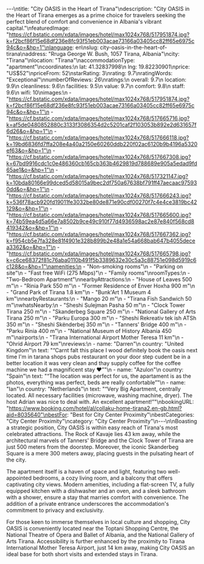 ---\ntitle: "City OASIS in the Heart of Tirana"\ndescription: "City OASIS in the Heart of Tirana emerges as a prime choice for travelers seeking the perfect blend of comfort and convenience in Albania's vibrant capital."\nfeaturedImage: "https://cf.bstatic.com/xdata/images/hotel/max1024x768/517951874.jpg?k=f2bcf86f15e68df236e8fc93f51eb003acae73166a03405cc82ff65e6975c94c&o=&hp=1"\nlanguage: en\nslug: city-oasis-in-the-heart-of-tirana\naddress: "Rruga George W. Bush, 1057 Tirana, Albania"\ncity: "Tirana"\nlocation: "Tirana"\naccommodationType: "apartment"\ncoordinates:\n  lat: 41.32837998\n  lng: 19.82230901\nprice: "US$52"\npriceFrom: 52\nstarRating: 3\nrating: 9.7\nratingWords: "Exceptional"\nnumberOfReviews: 26\nratings:\n  overall: 9.7\n  location: 9.9\n  cleanliness: 9.6\n  facilities: 9.5\n  value: 9.7\n  comfort: 9.8\n  staff: 9.6\n  wifi: 10\nimages:\n  - "https://cf.bstatic.com/xdata/images/hotel/max1024x768/517951874.jpg?k=f2bcf86f15e68df236e8fc93f51eb003acae73166a03405cc82ff65e6975c94c&o=&hp=1"\n  - "https://cf.bstatic.com/xdata/images/hotel/max1024x768/517665716.jpg?k=af5de0480852880c3133f3086354d2c5201caf2f103053b892e2d631657f6d26&o=&hp=1"\n  - "https://cf.bstatic.com/xdata/images/hotel/max1024x768/517666118.jpg?k=19bd6836fd7ffa208e4a40a2150e60260ddb220f02ac6120b9b4196a5320ef63&o=&hp=1"\n  - "https://cf.bstatic.com/xdata/images/hotel/max1024x768/517667308.jpg?k=67bd9916cdc1c0e486360cb165cb363b4629819d788689e905a5edad9fd65ae1&o=&hp=1"\n  - "https://cf.bstatic.com/xdata/images/hotel/max1024x768/517321147.jpg?k=10bda80166e99dced5d58015a9bec2df750a67638bf791ff47aecaac975930dd&o=&hp=1"\n  - "https://cf.bstatic.com/xdata/images/hotel/max1024x768/517666243.jpg?k=536f78acb920fd19011fe3032be80de871e90cdf00270f7c4e4ce3819bc42129&o=&hp=1"\n  - "https://cf.bstatic.com/xdata/images/hotel/max1024x768/517665600.jpg?k=74b59ea4d5a66e7a8502b9ce49c910f77d4936598ac2e87e840f568cd8419342&o=&hp=1"\n  - "https://cf.bstatic.com/xdata/images/hotel/max1024x768/517667362.jpg?k=f954cb5e7fa328e81f4901e328b899b2e48a1e54a668bab647b4055decea3362&o=&hp=1"\n  - "https://cf.bstatic.com/xdata/images/hotel/max1024x768/517665798.jpg?k=c6ce68372f81c76aba0110b491f5b3389632e30c5a3c88751e098d5919c6c128&o=&hp=1"\namenities:\n  - "Non-smoking rooms"\n  - "Parking on site"\n  - "Fast free WiFi (275 Mbps)"\n  - "Family rooms"\nroomTypes:\n  - "Two-Bedroom Apartment"\nnearbyAttractions:\n  - "House of Leaves 500 m"\n  - "Rinia Park 550 m"\n  - "Former Residence of Enver Hoxha 900 m"\n  - "Grand Park of Tirana 1.8 km"\n  - "Bunk'Art 1 Museum 4 km"\nnearbyRestaurants:\n  - "Mango 20 m"\n  - "Tirana Fish Sandwich 50 m"\nwhatsNearby:\n  - "Sheshi Sulejman Pasha 50 m"\n  - "Clock Tower Tirana 250 m"\n  - "Skanderbeg Square 250 m"\n  - "National Gallery of Arts Tirana 250 m"\n  - "Parku Europa 300 m"\n  - "Sheshi Rekreativ tek ish ATSh 350 m"\n  - "Sheshi Skënderbej 350 m"\n  - "Tanners' Bridge 400 m"\n  - "Parku Rinia 400 m"\n  - "National Museum of History Albania 450 m"\nairports:\n  - "Tirana International Airport Mother Teresa 11 km"\n  - "Ohrid Airport 79 km"\nreviews:\n  - name: "Darren"\n    country: "United Kingdom"\n    text: "“Carnt falt this place I wood definitely book the oasis next time I'm in tarana shops pubs restaurant on your door step cudent be in a better location it was very clean and thay supply coffee for the coffee machine we had a magnificent stay ❤️”"\n  - name: "Azulon"\n    country: "Spain"\n    text: "“The location was perfect for us, the apartament is as the photos, everything was perfect, beds are really confortable”"\n  - name: "Ian"\n    country: "Netherlands"\n    text: "“Very Big Apartment, centrally located. All necessary facilities (microwave, washing machine, dryer). The host Adrian was nice to deal with. An excellent apartment!”"\nbookingURL: "https://www.booking.com/hotel/al/collaku-home-tirana2.en-gb.html?aid=8035640"\nbestFor: "Best for City Center Proximity"\nbestCategories: "City Center Proximity"\ncategory: "City Center Proximity"\n---\n\nBoasting a strategic position, City OASIS is within easy reach of Tirana's most celebrated attractions. The Rock of Kavaje lies 43 km away, while the architectural marvels of Tanners' Bridge and the Clock Tower of Tirana are just 500 meters from the doorstep. Moreover, the iconic Skanderbeg Square is a mere 300 meters away, placing guests in the pulsating heart of the city.

The apartment itself is a haven of space and light, featuring two well-appointed bedrooms, a cozy living room, and a balcony that offers captivating city views. Modern amenities, including a flat-screen TV, a fully equipped kitchen with a dishwasher and an oven, and a sleek bathroom with a shower, ensure a stay that marries comfort with convenience. The addition of a private entrance underscores the accommodation's commitment to privacy and exclusivity.

For those keen to immerse themselves in local culture and shopping, City OASIS is conveniently located near the Toptani Shopping Centre, the National Theatre of Opera and Ballet of Albania, and the National Gallery of Arts Tirana. Accessibility is further enhanced by the proximity to Tirana International Mother Teresa Airport, just 14 km away, making City OASIS an ideal base for both short visits and extended stays in Tirana.